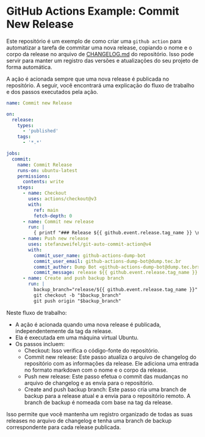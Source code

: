 # GitHub Actions Example: Commit New Release

Este repositório é um exemplo de como criar uma `github action` para automatizar a tarefa de commitar uma nova release,
copiando o
nome e o corpo da release no arquivo de [CHANGELOG.md](CHANGELOG.md) do repositório. Isso pode servir para manter um
registro das versões
e atualizações do seu projeto de forma automática.

A ação é acionada sempre que uma nova release é publicada no repositório. A seguir, você encontrará uma explicação do
fluxo de trabalho e dos passos executados pela ação.

```yaml
name: Commit new Release

on:
  release:
    types:
      - 'published'
    tags:
      - '*.*'

jobs:
  commit:
    name: Commit Release
    runs-on: ubuntu-latest
    permissions:
      contents: write
    steps:
      - name: Checkout
        uses: actions/checkout@v3
        with:
          ref: main
          fetch-depth: 0
      - name: Commit new release
        run: |
          { printf "### Release ${{ github.event.release.tag_name }} \n\n${{ github.event.release.body }}\n\n"; cat CHANGELOG.md; } > tmp.txt && mv tmp.txt CHANGELOG.md
      - name: Push new release
        uses: stefanzweifel/git-auto-commit-action@v4
        with:
          commit_user_name: github-actions-dump-bot
          commit_user_email: github-actions-dump-bot@dump.tec.br
          commit_author: Dump Bot <github-actions-dump-bot@dump.tec.br>
          commit_message: release ${{ github.event.release.tag_name }}
      - name: Create and push backup branch
        run: |
          backup_branch="release/${{ github.event.release.tag_name }}"
          git checkout -b "$backup_branch"
          git push origin "$backup_branch"
```

Neste fluxo de trabalho:

- A ação é acionada quando uma nova release é publicada, independentemente da tag da release.
- Ela é executada em uma máquina virtual Ubuntu.
- Os passos incluem:
    - Checkout: Isso verifica o código-fonte do repositório.
    - Commit new release: Este passo atualiza o arquivo de changelog do repositório com as informações da release. Ele
      adiciona uma entrada no formato markdown com o nome e o corpo da release.
    - Push new release: Este passo efetua o commit das mudanças no arquivo de changelog e as envia para o repositório.
    - Create and push backup branch: Este passo cria uma branch de backup para a release atual e a envia para o
      repositório remoto. A branch de backup é nomeada com base na tag da release.

Isso permite que você mantenha um registro organizado de todas as suas releases no arquivo de changelog e tenha uma
branch de backup correspondente para cada release publicada.
